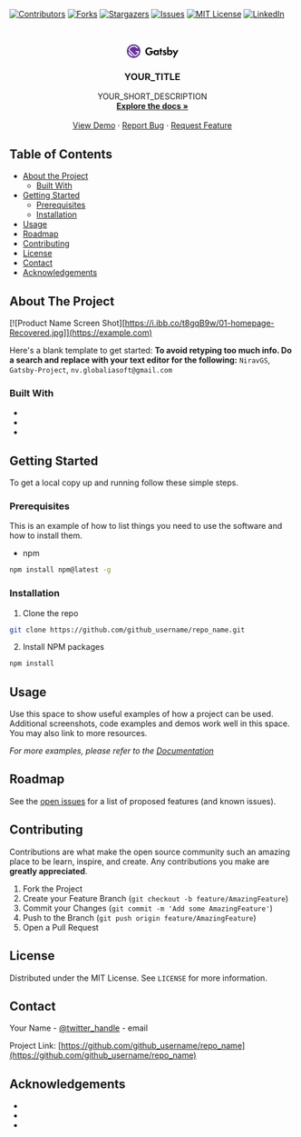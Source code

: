 <!--
*** Thanks for checking out this README Template. If you have a suggestion that would
*** make this better, please fork the repo and create a pull request or simply open
*** an issue with the tag "enhancement".
*** Thanks again! Now go create something AMAZING! :D
***
***
***
*** To avoid retyping too much info. Do a search and replace for the following:
*** github_username, repo_name, twitter_handle, email
-->





<!-- PROJECT SHIELDS -->
<!--
*** I'm using markdown "reference style" links for readability.
*** Reference links are enclosed in brackets [ ] instead of parentheses ( ).
*** See the bottom of this document for the declaration of the reference variables
*** for contributors-url, forks-url, etc. This is an optional, concise syntax you may use.
*** https://www.markdownguide.org/basic-syntax/#reference-style-links
-->
[![Contributors][contributors-shield]][contributors-url]
[![Forks][forks-shield]][forks-url]
[![Stargazers][stars-shield]][stars-url]
[![Issues][issues-shield]][issues-url]
[![MIT License][license-shield]][license-url]
[![LinkedIn][linkedin-shield]][linkedin-url]



<!-- PROJECT LOGO -->
<br />
<p align="center">
  <a href="https://github.com/github_username/repo_name">
    <svg width="91" height="24" viewBox="0 0 106 28" class="css-etwj4y"><g fill="#000000"><path d="M62.9,12h2.8v10h-2.8v-1.3c-1,1.5-2.3,1.6-3.1,1.6c-3.1,0-5.1-2.4-5.1-5.3c0-3,2-5.3,4.9-5.3c0.8,0,2.3,0.1,3.2,1.6V12z M57.7,17c0,1.6,1.1,2.8,2.8,2.8c1.6,0,2.8-1.2,2.8-2.8c0-1.6-1.1-2.8-2.8-2.8C58.9,14.2,57.7,15.4,57.7,17z"></path><path d="M71.2,14.4V22h-2.8v-7.6h-1.1V12h1.1V8.6h2.8V12h1.9v2.4H71.2z"></path><path d="M79.7,14.4c-0.7-0.6-1.3-0.7-1.6-0.7c-0.7,0-1.1,0.3-1.1,0.8c0,0.3,0.1,0.6,0.9,0.9l0.7,0.2c0.8,0.3,2,0.6,2.5,1.4 c0.3,0.4,0.5,1,0.5,1.7c0,0.9-0.3,1.8-1.1,2.5c-0.8,0.7-1.8,1.1-3,1.1c-2.1,0-3.2-1-3.9-1.7l1.5-1.7c0.6,0.6,1.4,1.2,2.2,1.2 c0.8,0,1.4-0.4,1.4-1.1c0-0.6-0.5-0.9-0.9-1l-0.6-0.2c-0.7-0.3-1.5-0.6-2.1-1.2c-0.5-0.5-0.8-1.1-0.8-1.9c0-1,0.5-1.8,1-2.3 c0.8-0.6,1.8-0.7,2.6-0.7c0.7,0,1.9,0.1,3.2,1.1L79.7,14.4z"></path><path d="M85.8,13.3c1-1.4,2.4-1.6,3.2-1.6c2.9,0,4.9,2.3,4.9,5.3c0,3-2,5.3-5,5.3c-0.6,0-2.1-0.1-3.2-1.6V22H83V5.2h2.8V13.3z M85.5,17c0,1.6,1.1,2.8,2.8,2.8c1.6,0,2.8-1.2,2.8-2.8c0-1.6-1.1-2.8-2.8-2.8C86.6,14.2,85.5,15.4,85.5,17z"></path><path d="M98.5,20.5L93.7,12H97l3.1,5.7l2.8-5.7h3.2l-8,15.3h-3.2L98.5,20.5z"></path><path d="M54,13.7h-2.8c0,0-4.2,0-4.2,0v2.8h3.7c-0.6,1.9-2,3.2-4.6,3.2c-2.9,0-5-2.4-5-5.3S43.1,9,46,9c1.6,0,3.2,0.8,4.2,2.1 l2.3-1.5C51,7.5,48.6,6.3,46,6.3c-4.4,0-8,3.6-8,8.1s3.4,8.1,8,8.1s8-3.6,8-8.1C54.1,14.1,54,13.9,54,13.7z"></path></g><g><g fill="#ffffff"><path d="M25,14h-7v2h4.8c-0.7,3-2.9,5.5-5.8,6.5L5.5,11c1.2-3.5,4.6-6,8.5-6c3,0,5.7,1.5,7.4,3.8l1.5-1.3 C20.9,4.8,17.7,3,14,3C8.8,3,4.4,6.7,3.3,11.6l13.2,13.2C21.3,23.6,25,19.2,25,14z"></path><path d="M3,14.1c0,2.8,1.1,5.5,3.2,7.6c2.1,2.1,4.9,3.2,7.6,3.2L3,14.1z"></path></g><path d="M14,0C6.3,0,0,6.3,0,14s6.3,14,14,14s14-6.3,14-14S21.7,0,14,0z M6.2,21.8c-2.1-2.1-3.2-4.9-3.2-7.6L13.9,25 C11.1,24.9,8.3,23.9,6.2,21.8z M16.4,24.7L3.3,11.6C4.4,6.7,8.8,3,14,3c3.7,0,6.9,1.8,8.9,4.5l-1.5,1.3C19.7,6.5,17,5,14,5 c-3.9,0-7.2,2.5-8.5,6L17,22.5c2.9-1,5.1-3.5,5.8-6.5H18v-2h7C25,19.2,21.3,23.6,16.4,24.7z" fill="#663399"></path></g></svg>
  </a>

  <h3 align="center">YOUR_TITLE</h3>

  <p align="center">
    YOUR_SHORT_DESCRIPTION
    <br />
    <a href="https://github.com/github_username/repo_name"><strong>Explore the docs »</strong></a>
    <br />
    <br />
    <a href="https://github.com/github_username/repo_name">View Demo</a>
    ·
    <a href="https://github.com/github_username/repo_name/issues">Report Bug</a>
    ·
    <a href="https://github.com/github_username/repo_name/issues">Request Feature</a>
  </p>
</p>



<!-- TABLE OF CONTENTS -->
## Table of Contents

* [About the Project](#about-the-project)
  * [Built With](#built-with)
* [Getting Started](#getting-started)
  * [Prerequisites](#prerequisites)
  * [Installation](#installation)
* [Usage](#usage)
* [Roadmap](#roadmap)
* [Contributing](#contributing)
* [License](#license)
* [Contact](#contact)
* [Acknowledgements](#acknowledgements)



<!-- ABOUT THE PROJECT -->
## About The Project

[![Product Name Screen Shot][https://i.ibb.co/t8gqB9w/01-homepage-Recovered.jpg]](https://example.com)

Here's a blank template to get started:
**To avoid retyping too much info. Do a search and replace with your text editor for the following:**
`NiravGS`, `Gatsby-Project`,  `nv.globaliasoft@gmail.com`


### Built With

* []()
* []()
* []()



<!-- GETTING STARTED -->
## Getting Started

To get a local copy up and running follow these simple steps.

### Prerequisites

This is an example of how to list things you need to use the software and how to install them.
* npm
```sh
npm install npm@latest -g
```

### Installation

1. Clone the repo
```sh
git clone https://github.com/github_username/repo_name.git
```
2. Install NPM packages
```sh
npm install
```



<!-- USAGE EXAMPLES -->
## Usage

Use this space to show useful examples of how a project can be used. Additional screenshots, code examples and demos work well in this space. You may also link to more resources.

_For more examples, please refer to the [Documentation](https://example.com)_



<!-- ROADMAP -->
## Roadmap

See the [open issues](https://github.com/github_username/repo_name/issues) for a list of proposed features (and known issues).



<!-- CONTRIBUTING -->
## Contributing

Contributions are what make the open source community such an amazing place to be learn, inspire, and create. Any contributions you make are **greatly appreciated**.

1. Fork the Project
2. Create your Feature Branch (`git checkout -b feature/AmazingFeature`)
3. Commit your Changes (`git commit -m 'Add some AmazingFeature'`)
4. Push to the Branch (`git push origin feature/AmazingFeature`)
5. Open a Pull Request



<!-- LICENSE -->
## License

Distributed under the MIT License. See `LICENSE` for more information.



<!-- CONTACT -->
## Contact

Your Name - [@twitter_handle](https://twitter.com/twitter_handle) - email

Project Link: [https://github.com/github_username/repo_name](https://github.com/github_username/repo_name)



<!-- ACKNOWLEDGEMENTS -->
## Acknowledgements

* []()
* []()
* []()





<!-- MARKDOWN LINKS & IMAGES -->
<!-- https://www.markdownguide.org/basic-syntax/#reference-style-links -->
[contributors-shield]: https://img.shields.io/github/contributors/github_username/repo.svg?style=flat-square
[contributors-url]: https://github.com/github_username/repo/graphs/contributors
[forks-shield]: https://img.shields.io/github/forks/github_username/repo.svg?style=flat-square
[forks-url]: https://github.com/github_username/repo/network/members
[stars-shield]: https://img.shields.io/github/stars/github_username/repo.svg?style=flat-square
[stars-url]: https://github.com/github_username/repo/stargazers
[issues-shield]: https://img.shields.io/github/issues/github_username/repo.svg?style=flat-square
[issues-url]: https://github.com/github_username/repo/issues
[license-shield]: https://img.shields.io/github/license/github_username/repo.svg?style=flat-square
[license-url]: https://github.com/github_username/repo/blob/master/LICENSE.txt
[linkedin-shield]: https://img.shields.io/badge/-LinkedIn-black.svg?style=flat-square&logo=linkedin&colorB=555
[linkedin-url]: https://linkedin.com/in/github_username
[product-screenshot]: images/screenshot.png
